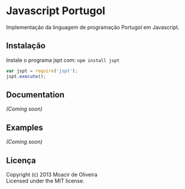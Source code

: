 # Javascript Portugol

Implementação da linguagem de programação Portugol em Javascript.

## Instalação
Instale o programa jspt com: `npm install jspt`

```javascript
var jspt = require('jspt');
jspt.execute();
```

## Documentation
_(Coming soon)_

## Examples
_(Coming soon)_

## Licença
Copyright (c) 2013 Moacir de Oliveira  
Licensed under the MIT license.
